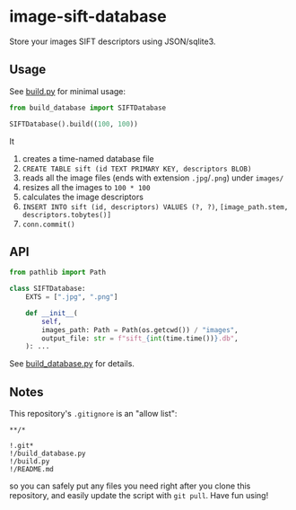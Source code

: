 # image-sift-database

Store your images SIFT descriptors using JSON/sqlite3.

## Usage

See [build.py](./build.py) for minimal usage:

```py
from build_database import SIFTDatabase

SIFTDatabase().build((100, 100))
```

It

1. creates a time-named database file
2. `CREATE TABLE sift (id TEXT PRIMARY KEY, descriptors BLOB)`
3. reads all the image files (ends with extension `.jpg`/`.png`) under `images/`
4. resizes all the images to `100 * 100`
5. calculates the image descriptors
6. `INSERT INTO sift (id, descriptors) VALUES (?, ?)`, `[image_path.stem, descriptors.tobytes()]`
7. `conn.commit()`

## API

```py
from pathlib import Path

class SIFTDatabase:
    EXTS = [".jpg", ".png"]

    def __init__(
        self,
        images_path: Path = Path(os.getcwd()) / "images",
        output_file: str = f"sift_{int(time.time())}.db",
    ): ...
```

See [build_database.py](./build_database.py) for details.

## Notes

This repository's `.gitignore` is an "allow list":

```
**/*

!.git*
!/build_database.py
!/build.py
!/README.md
```

so you can safely put any files you need right after you clone this repository, and easily update the script with `git pull`. Have fun using!
